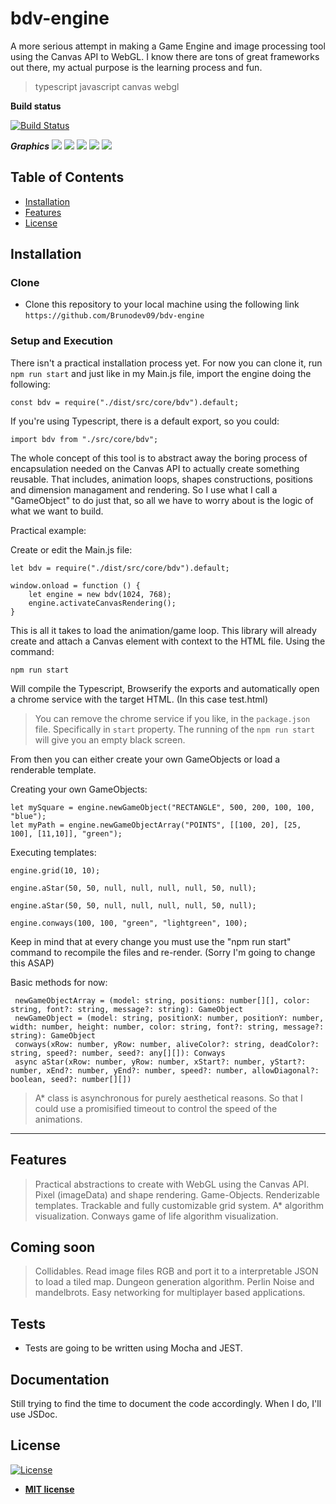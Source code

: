 # bdv-engine

A more serious attempt in making a Game Engine and image processing tool using the Canvas API to WebGL.
I know there are tons of great frameworks out there, my actual purpose is the learning process and fun.

> typescript javascript canvas webgl

**Build status**

[![Build Status](http://img.shields.io/travis/badges/badgerbadgerbadger.svg?style=flat-square)](https://travis-ci.org/badges/badgerbadgerbadger)


***Graphics***
![](path.gif)
![](path3.gif)
![](path4.gif)
![](con1.gif)
![](con2.gif)

## Table of Contents

- [Installation](#installation)
- [Features](#features)
- [License](#license)


## Installation

### Clone

- Clone this repository to your local machine using the following link `https://github.com/Brunodev09/bdv-engine`

### Setup and Execution

  There isn't a practical installation process yet. For now you can clone it, run `npm run start` and just like in my Main.js file, import the engine
  doing the following:
  
  ```
  const bdv = require("./dist/src/core/bdv").default;
  ```
  
  If you're using Typescript, there is a default export, so you could:
  ```
  import bdv from "./src/core/bdv";
  ```


  The whole concept of this tool is to abstract away the boring process of encapsulation needed on the Canvas API to actually create
  something reusable. That includes, animation loops, shapes constructions, positions and dimension managament and rendering.
  So I use what I call a "GameObject" to do just that, so all we have to worry about is the logic of what we want to build.
  
  Practical example:
  
  Create or edit the Main.js file:

```
let bdv = require("./dist/src/core/bdv").default;

window.onload = function () {
    let engine = new bdv(1024, 768);
    engine.activateCanvasRendering();
}

```

  This is all it takes to load the animation/game loop. This library will already create and attach a Canvas element with context to the HTML file.
  Using the command:
```
npm run start
```

  Will compile the Typescript, Browserify the exports and automatically open a chrome service with the target HTML. (In this case test.html)
  > You can remove the chrome service if you like, in the `package.json` file. Specifically in `start` property.
  The running of the `npm run start` will give you an empty black screen.
  
  From then you can either create your own GameObjects or load a renderable template.
  
  Creating your own GameObjects:
  
  ```
let mySquare = engine.newGameObject("RECTANGLE", 500, 200, 100, 100, "blue");
let myPath = engine.newGameObjectArray("POINTS", [[100, 20], [25, 100], [11,10]], "green");
  ``` 
  
  Executing templates:
  ```
engine.grid(10, 10);
   ```
   
  ```
engine.aStar(50, 50, null, null, null, null, 50, null);
   ``` 

  ```
engine.aStar(50, 50, null, null, null, null, 50, null);
   ```   
   
  ```
engine.conways(100, 100, "green", "lightgreen", 100);
   ```   
   
  Keep in mind that at every change you must use the "npm run start" command to recompile the files and re-render. (Sorry I'm going to change this ASAP)
  
  
  Basic methods for now:
  
  ```
   newGameObjectArray = (model: string, positions: number[][], color: string, font?: string, message?: string): GameObject
   newGameObject = (model: string, positionX: number, positionY: number, width: number, height: number, color: string, font?: string, message?: string): GameObject
   conways(xRow: number, yRow: number, aliveColor?: string, deadColor?: string, speed?: number, seed?: any[][]): Conways
   async aStar(xRow: number, yRow: number, xStart?: number, yStart?: number, xEnd?: number, yEnd?: number, speed?: number, allowDiagonal?: boolean, seed?: number[][]) 
  ``` 
  
  > A* class is asynchronous for purely aesthetical reasons. So that I could use a promisified timeout to control the speed of the animations.
   
  
---


## Features

> Practical abstractions to create with WebGL using the Canvas API.
> Pixel (imageData) and shape rendering.
> Game-Objects.
> Renderizable templates.
> Trackable and fully customizable grid system.
> A* algorithm visualization.
> Conways game of life algorithm visualization.


## Coming soon
> Collidables.
> Read image files RGB and port it to a interpretable JSON to load a tiled map.
> Dungeon generation algorithm.
> Perlin Noise and mandelbrots.
> Easy networking for multiplayer based applications.


## Tests
- Tests are going to be written using Mocha and JEST.

## Documentation
Still trying to find the time to document the code accordingly. When I do, I'll use JSDoc.


## License

[![License](http://img.shields.io/:license-mit-blue.svg?style=flat-square)](http://badges.mit-license.org)

- **[MIT license](http://opensource.org/licenses/mit-license.php)**
